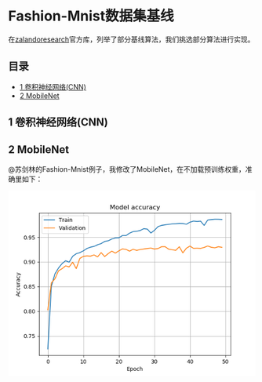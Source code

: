 # Fashion-Mnist数据集基线

在[zalandoresearch](https://github.com/zalandoresearch/fashion-mnist)官方库，列举了部分基线算法，我们挑选部分算法进行实现。

## 目录
- [1 卷积神经网络(CNN)](https://github.com/DenseAI/deep-learning-and-fashion-mnist/tree/master/baseline#1-卷积神经网络cnn)
- [2 MobileNet](https://github.com/DenseAI/deep-learning-and-fashion-mnist/tree/master/baseline#1-卷积神经网络cnn)

## 1 卷积神经网络(CNN)


## 2 MobileNet
@苏剑林的Fashion-Mnist例子，我修改了MobileNet，在不加载预训练权重，准确里如下：
<p align="center">
  <img width="1000" src="/baseline/mobilenet/images/mobilenet_acc.png" "mobilenet_acc">
</p>